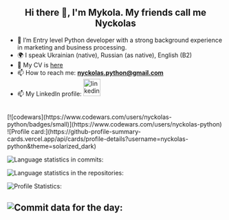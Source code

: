 <h2 align="center">Hi there 👋, I'm Mykola. My friends call me Nyckolas </h2>

- 🌱 I’m Entry level Python developer with a strong background experience in marketing and business processing.
- 🌍 I speak Ukrainian (native), Russian (as native), English (B2)
- 📑 My CV is [here](https://github.com/nyckolas-python/nyckolas-python/CV_Mykola_Hryshchenko.pdf)
- 📫 How to reach me: **nyckolas.python@gmail.com**<br>
- 📫 My LinkedIn profile:
[<img src='https://cdn.jsdelivr.net/npm/simple-icons@3.0.1/icons/linkedin.svg' alt='linkedin' height='40'>](https://www.linkedin.com/in/nyckolas-python/)
<br> 
[![codewars](https://www.codewars.com/users/nyckolas-python/badges/small)](https://www.codewars.com/users/nyckolas-python)
<br> 
![Profile card:](https://github-profile-summary-cards.vercel.app/api/cards/profile-details?username=nyckolas-python&theme=solarized_dark)


![Language statistics in commits:](https://github-profile-summary-cards.vercel.app/api/cards/most-commit-language?username=nyckolas-python&theme=solarized_dark)


![Language statistics in the repositories:](https://github-profile-summary-cards.vercel.app/api/cards/repos-per-language?username=nyckolas-python&theme=solarized_dark)


![Profile Statistics:](https://github-profile-summary-cards.vercel.app/api/cards/stats?username=nyckolas-python&theme=solarized_dark)


![Commit data for the day:](https://github-profile-summary-cards.vercel.app/api/cards/productive-time?username=nyckolas-python&theme=solarized_dark)
---
  

